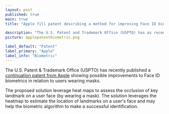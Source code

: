 ```yaml
---
layout: post
published: true
main: true
title: "Apple fill patent describing a method for improving Face ID biometrics for masked users"

description: "The U.S. Patent and Trademark Office (USPTO) has as recently released a continuation patent from Apple showing potential upgrades to Face ID biometrics for clients wearing maskes."
picture: applepatentbiometric.png

label_default: "Patent" 
label_primary: "Apple"
label_info: "Biometric"
---
```

<!-- Main Container -->

The U.S. Patent & Trademark Office (USPTO) has recently published a [continuation patent from Apple](https://appft1.uspto.gov/netacgi/nph-Parser?Sect1=PTO1&Sect2=HITOFF&d=PG01&p=1&u=%2Fnetahtml%2FPTO%2Fsrchnum.html&r=1&f=G&l=50&s1=%2220210133428%22.PGNR.&OS=DN/20210133428&RS=DN/20210133428) showing possible improvements to Face ID biometrics in relation to users wearing masks.

The proposed solution leverage heat maps to assess the occlusion of key landmark on a user face (by wearing a mask).
The solution leverages the heatmap to estimate the location of landmarks on a user's face and may help the biometric algorithm to make a successful identification. 


<!--End Main Container -->
